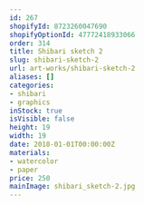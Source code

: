 ```yaml
---
id: 267
shopifyId: 8723260047690
shopifyOptionId: 47772418933066
order: 314
title: Shibari sketch 2
slug: shibari-sketch-2
url: art-works/shibari-sketch-2
aliases: []
categories:
- shibari
- graphics
inStock: true
isVisible: false
height: 19
width: 19
date: 2018-01-01T00:00:00Z
materials:
- watercolor
- paper
price: 250
mainImage: shibari_sketch-2.jpg
---
```

